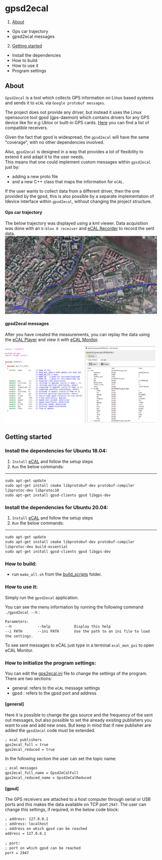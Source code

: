 
# gpsd2ecal
 1. [About](#about)
  - Gps car trajectory
  - gpsd2ecal messages 
2. [Getting started](#getting-started)
  - Install the dependencies
  - How to build
  - How to use it
  - Program settings
## About 
  `Gpsd2ecal` is a tool which collects GPS information on Linux based systems and sends it to `eCAL` via `Google protobuf messages`. 

The project does not provide any driver, but instead it uses the Linux opensource tool gpsd (gps-daemon) which contains drivers for any GPS device like for e.g Ublox or built-in GPS cards. [Here](https://gpsd.gitlab.io/gpsd/hardware.html) you can find a list of compatible receivers.

Given the fact that gpsd is widespread, the `gpsd2ecal` will have the same "coverage", with no other dependencies involved.

Also, `gpsd2ecal` is designed in a way that provides a lot of flexibility to extend it and adapt it to the user needs.  
This means that one could implement custom messages within `gpsd2ecal` just by:  
- adding a new proto file  
- and a new C++ class that maps the information for `eCAL`.

If the user wants to collect data from a different driver, then the one provided by the gpsd, this is also possible by a separate implementation of Idevice interface within `gpsd2ecal`, without changing the project structure.
#### Gps car trajectory

The below trajectory was displayed using a kml viewer. Data acquisition was done with  an `U-blox 6 receiver` and [eCAL Recorder](https://continental.github.io/ecal/getting_started/recorder.html#) to record the sent data. 
![kml_view](gfx/kml_view.png)
#### gpsd2ecal messages 
After you have created the measurements, you can replay the data using the [eCAL Player](https://continental.github.io/ecal/getting_started/player.html) and view it with  [eCAL Monitor](https://continental.github.io/ecal/getting_started/monitor.html).

![](gfx/ecal_mon_gui.png)

## Getting started 

### Install the dependencies for Ubuntu 18.04:

 1.  `Install` [eCAL](https://continental.github.io/ecal/getting_started/setup.html#fa-ubuntu-installing-ecal-on-ubuntu) and follow the setup steps 
 2.  `Run` the below commands:
----

    sudo apt-get update
    sudo apt-get install cmake libprotobuf-dev protobuf-compiler libprotoc-dev libprotoc10  
    sudo apt-get install gpsd-clients gpsd libgps-dev


### Install the dependencies for Ubuntu 20.04:

 1.  `Install` [eCAL](https://continental.github.io/ecal/getting_started/setup.html#fa-ubuntu-installing-ecal-on-ubuntu) and follow the setup steps 
 2.  `Run` the below commands:
----

    sudo apt-get update
    sudo apt-get install cmake libprotobuf-dev protobuf-compiler libprotoc-dev build-essential
    sudo apt-get install gpsd-clients gpsd libgps-dev
### How to build:
-  run `make_all.sh` from the [build_scripts](build_scripts) folder.

###  How to use it:

Simply run the `gpsd2ecal` application.

You can see the menu information by running the following command `./gpsd2ecal --h` :

    Parameters: 
    --h            --help           Display this help 
    --i PATH       --ini PATH       Use the path to an ini file to load the settings. 
To see sent messages to eCAL just type in a terminal `ecal_mon_gui` to open eCAL Monitor.
### How to initialize the program settings:
You can edit the [gps2ecal.ini](ini/gps2ecal.ini) file to change the settings of the program. 
There are two sections: 
- general: refers to the `eCAL` message settings
- gpsd : refers to the gpsd port and address

#### [general]
Here it is possible to change the gps source and the frequency of the sent out messages, but also possible to set the already existing publishers you want to use and add new ones. But keep in mind that if new publisher are added the `gpsd2ecal` code must be extended.

    ; ecal publishers
    gps2ecal_full = true
    gps2ecal_reduced = true 
In the following section the user can set the topic name:

    ; ecal messages
    gps2ecal_full_name = Gpsd2eCalFull
    gps2ecal_reduced_name = Gpsd2eCalReduced

#### [gpsd]
The GPS receivers are attached to a host computer through serial or USB ports and this makes the data available on TCP port `2947`. The user can change this settings, if required, in the below code block:

    ; address: 127.0.0.1
    ; address: localhost
    ; address on which gpsd can be reached
    address = 127.0.0.1
    
    ; port:
    ; port on which gpsd can be reached
    port = 2947

